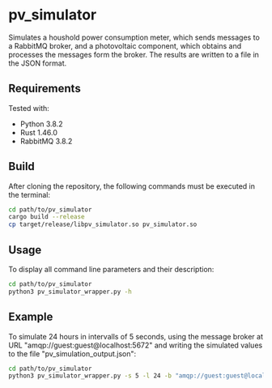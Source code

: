 # pv_simulator

Simulates a houshold power consumption meter, which sends messages to
a RabbitMQ broker, and a photovoltaic component, which obtains and processes
the messages form the broker. The results are written to a file in the JSON format.

## Requirements
Tested with:
- Python 3.8.2
- Rust 1.46.0
- RabbitMQ 3.8.2

## Build
After cloning the repository, the following commands must be
executed in the terminal:

```bash
cd path/to/pv_simulator
cargo build --release
cp target/release/libpv_simulator.so pv_simulator.so
```

## Usage
To display all command line parameters and their description:
```bash
cd path/to/pv_simulator
python3 pv_simulator_wrapper.py -h
```

## Example
To simulate 24 hours in intervalls of 5 seconds, using the message broker at URL "amqp://guest:guest@localhost:5672" and writing the simulated values to the file "pv_simulation_output.json":
```bash
cd path/to/pv_simulator
python3 pv_simulator_wrapper.py -s 5 -l 24 -b "amqp://guest:guest@localhost:5672" -o "./pv_simulation_output.json"
```
